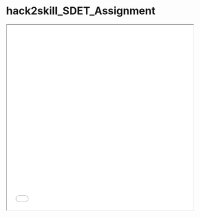 # hack2skill_SDET_Assignment

<iframe src="cypress/reports/html/index.html" width="100%" height="500px"></iframe>



